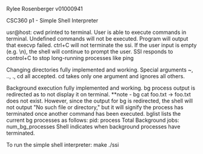 Rylee Rosenberger
v01000941

CSC360 p1 - Simple Shell Interpreter

usr@host: cwd printed to terminal.
User is able to execute commands in terminal.
Undefined commands will not be executed. Program will output that execvp failed.
ctrl+C will not terminate the ssi.
If the user input is empty (e.g. \n), the shell will continue to prompt the user.
SSI responds to control+C to stop long-running processes like ping

Changing directories fully implemented and working.
Special arguments ~, .., ., cd all accepted.
cd takes only one argument and ignores all others.

Background execution fully implemented and working.
bg process output is redirected as to not display it on terminal.
**note - bg cat foo.txt -> foo.txt does not exist. However, since the output for bg is redirected, the shell will not output "No such file or directory," but it will signify the process has terminated once another command has been executed.
bglist lists the current bg processes as follows:
pid: process
Total Background jobs: num_bg_processes
Shell indicates when background processes have terminated.

To run the simple shell interpreter:
make
./ssi

